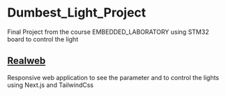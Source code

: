 # Dumbest_Light_Project
Final Project from the course EMBEDDED_LABORATORY using STM32 board to control the light

## [Realweb](/realweb)
Responsive web application to see the parameter and to control the lights using Next.js and TailwindCss
